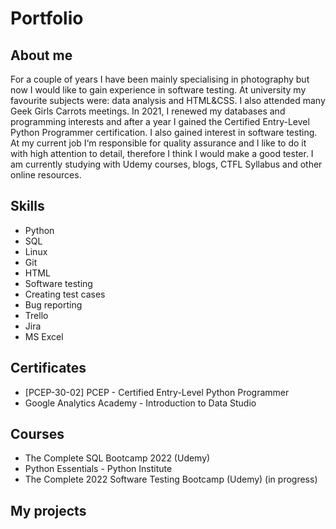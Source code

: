 # Portfolio

## About me
For a couple of years I have been mainly specialising in photography but now I would like to gain experience in software testing. At university my favourite subjects were: data analysis and HTML&CSS. I also attended many Geek Girls Carrots meetings. In 2021, I renewed my databases and programming interests and after a year I gained the Certified Entry-Level Python Programmer certification. 
I also gained interest in software testing. At my current job I‘m responsible for quality assurance and I like to do it with high attention to detail, therefore I think I would make a good tester. I am currently studying with Udemy courses, blogs, CTFL Syllabus and other online resources.

## Skills
* Python
* SQL
* Linux
* Git
* HTML
* Software testing
* Creating test cases
* Bug reporting
* Trello
* Jira
* MS Excel

## Certificates
* [PCEP-30-02] PCEP - Certified Entry-Level Python Programmer
* Google Analytics Academy - Introduction to Data Studio

## Courses
* The Complete SQL Bootcamp 2022 (Udemy)
* Python Essentials - Python Institute
* The Complete 2022 Software Testing Bootcamp (Udemy) (in progress)

## My projects
